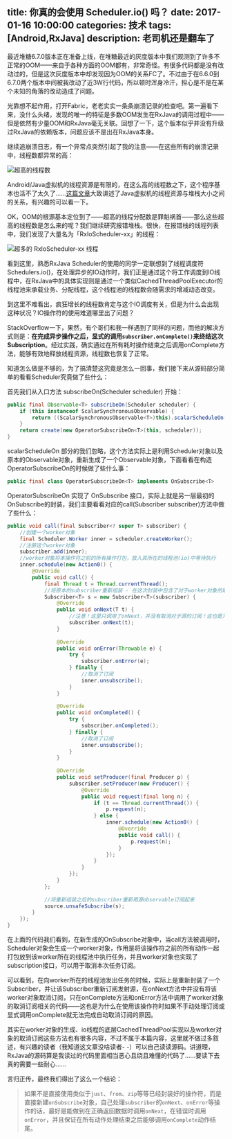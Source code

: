 title: 你真的会使用 Scheduler.io() 吗？
date: 2017-01-16 10:00:00
categories: 技术
tags: [Android,RxJava]
description: 老司机还是翻车了
---

最近堆糖6.7.0版本正在准备上线，在堆糖最近的灰度版本中我们观测到了许多不正常的OOM——来自于各种方面的OOM都有，非常奇怪。有很多代码都是没有改动过的，但是这次灰度版本中却发现因为OOM的关系FC了。不过由于在6.6.0到6.7.0两个版本中间被我改动了近3W行代码，所以顿时浑身冷汗，担心是不是在某个未知的角落的改动造成了问题。

光靠想不起作用，打开Fabric，老老实实一条条崩溃记录的检查吧。第一遍看下来，没什么头绪，发现的唯一的特征是多数OOM发生在RxJava的调用过程中——但是依然有少量OOM和RxJava毫无关联。回想了一下，这个版本似乎并没有升级过RxJava的依赖版本，问题应该不是出在RxJava本身。

继续追崩溃日志，有一个异常点突然引起了我的注意——在这些所有的崩溃记录中，线程数都异常的高：

![](http://ojanerta1.bkt.clouddn.com/2017-01-16-%E5%B1%8F%E5%B9%95%E5%BF%AB%E7%85%A7%202017-01-16%2021.26.57.png "超高的线程数")

Android/Java虚拟机的线程资源是有限的，在这么高的线程数之下，这个程序基本也活不了太久了……[这篇文章](http://jzhihui.iteye.com/blog/1271122 "这篇文章")大致讲述了Java虚拟机的线程资源与堆栈大小之间的关系，有兴趣的可以看一下。

OK，OOM的根源基本定位到了——超高的线程分配数是罪魁祸首——那么这些超高的线程数是怎么来的呢？我们继续研究报错堆栈。很快，在报错栈的线程列表中，我们发现了大量名为「RxIoScheduler-xx」的线程：

![](http://ojanerta1.bkt.clouddn.com/2017-01-16-%E5%B1%8F%E5%B9%95%E5%BF%AB%E7%85%A7%202017-01-16%2021.41.14.png "超多的 RxIoScheduler-xx 线程")

看到这里，熟悉RxJava Scheduler的使用的同学一定联想到了线程调度符Schedulers.io()，在处理异步的IO动作时，我们正是通过这个将工作调度到IO线程中，在RxJava中的具体实现则是通过一个类似CachedThreadPoolExecutor的线程池来承载业务、分配线程，这个线程池的线程数会随需求的增减动态改变。

到这里不难看出，疯狂增长的线程数肯定与这个IO调度有关，但是为什么会出现这种状况？IO操作符的使用难道哪里出了问题？

StackOverflow一下，果然，有个哥们和我一样遇到了同样的问题，而他的解决方式则是：**在完成异步操作之后，显式的调用`subscriber.onComplete()`来终结这次Subscription**。经过实践，确实通过在所有耗时操作结束之后调用onComplete方法，能够有效地释放线程资源，线程数也恢复了正常。

知道怎么做是不够的，为了搞清楚这究竟是怎么一回事，我们接下来从源码部分简单的看看Scheduler究竟做了些什么：

首先我们从入口方法 subscribeOn(Scheduler scheduler) 开始：

```java
public final Observable<T> subscribeOn(Scheduler scheduler) {
    if (this instanceof ScalarSynchronousObservable) {
        return ((ScalarSynchronousObservable<T>)this).scalarScheduleOn(scheduler);
    }
    return create(new OperatorSubscribeOn<T>(this, scheduler));
}
```

scalarScheduleOn 部分的我们忽略，这个方法实际上是利用Scheduler对象以及原本的Observable对象，重新生成了一个Observable对象，下面看看在构造OperatorSubscribeOn的时候做了些什么事：

```java
public final class OperatorSubscribeOn<T> implements OnSubscribe<T>
```

OperatorSubscribeOn 实现了 OnSubscribe 接口，实际上就是另一层最初的OnSubscribe的封装，我们主要看看对应的call(Subscriber subscriber)方法中做了些什么：

```java
public void call(final Subscriber<? super T> subscriber) {
	//创建一个worker对象
    final Scheduler.Worker inner = scheduler.createWorker();
	//注册这个worker对象
    subscriber.add(inner);
	//worker对象将本操作符之前的所有操作打包，放入其所在的线程池(io)中等待执行
    inner.schedule(new Action0() {
        @Override
        public void call() {
            final Thread t = Thread.currentThread();
			//将原本的subscriber重新组装 - 在这次封装中包含了对于worker对象的取消订阅操作
            Subscriber<T> s = new Subscriber<T>(subscriber) {
                @Override
                public void onNext(T t) {
					//注意！这里只调用了onNext，并没有取消对于源的订阅！这也是为什么只调用onNext不调用onComplete或onError不会取消订阅者对于发送者的订阅的原因
                    subscriber.onNext(t);
                }
	
                @Override
                public void onError(Throwable e) {
                    try {
                        subscriber.onError(e);
                    } finally {
						//取消了订阅
                        inner.unsubscribe();
                    }
                }
	
                @Override
                public void onCompleted() {
                    try {
                        subscriber.onCompleted();
                    } finally {
						//取消了订阅
                        inner.unsubscribe();
                    }
                }
	
                @Override
                public void setProducer(final Producer p) {
                    subscriber.setProducer(new Producer() {
                        @Override
                        public void request(final long n) {
                            if (t == Thread.currentThread()) {
                                p.request(n);
                            } else {
                                inner.schedule(new Action0() {
                                    @Override
                                    public void call() {
                                        p.request(n);
                                    }
                                });
                            }
                        }
                    });
                }
            };
	
			//将重新组装之后的subscriber重新用源observable订阅起来
            source.unsafeSubscribe(s);
        }
    });
}
```

在上面的代码我们看到，在新生成的OnSubscribe对象中，当call方法被调用时，Scheduler对象会生成一个worker对象，作用是将该操作符之前的所有动作一起打包放到该worker所在的线程池中执行任务，并且worker对象也实现了subscription接口，可以用于取消本次任务订阅。

可以看到，在向worker所在的线程池发出任务的时候，实际上是重新封装了一个Subscriber，并让该Subscriber重新订阅发射源，在onNext方法中并没有将该worker对象取消订阅，只在onComplete方法和onError方法中调用了worker对象的取消订阅相关的代码——这也是为什么在使用该操作符时如果不手动处理订阅或显式调用onComplete就无法完成自动取消订阅的原因。

其实在worker对象的生成、io线程的底层CachedThreadPool实现以及worker对象的取消订阅这些方法也有很多内容，不过不属于本篇内容，这里就不做过多叙述，有兴趣的读者（我知道这文章没啥读者- -）可以自己读读源码。讲道理，RxJava的源码算是我读过的代码里面相当恶心且绕且难懂的代码了……要读下去真的需要一些耐心……

言归正传，最终我们得出了这么一个结论：

> 如果不是直接使用类似于`just`、`from`、`zip`等等已经封装好的操作符，而是直接新建`onSubscribe`对象，自己处理`subscriber`的`onNext`、`onError`等操作的话，最好是能做到在正确返回数据时调用`onNext`，在错误时调用`onError`，并且保证在所有动作处理结束之后能够调用`onComplete`动作结尾。

